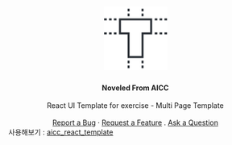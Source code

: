 <h1 align="center">
  <a href="">
    <img src="./docs/images/logo.svg" alt="Logo" width="125" height="125">
  </a>
</h1>

<h4 align="center">
    Noveled From AICC 
</h4>

<div align="center">
  React UI Template for exercise - Multi Page Template
  <br />
  <br />
  <a href="">Report a Bug</a>
  ·
  <a href="">Request a Feature</a>
  .
  <a href="">Ask a Question</a>
</div>

<div>사용해보기 : 
<a href="https://noveled.github.io/aicc_react_template">aicc_react_template</a>
</div>